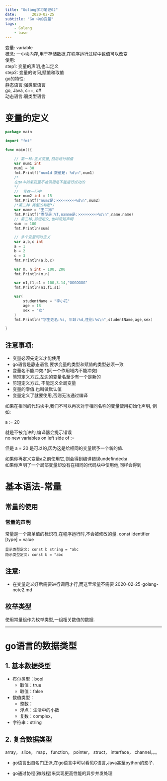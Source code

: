 ```yaml
---
title: "Golang学习笔记02"
date:       2020-02-25
subtitle: "Go 中的变量"
tags:
	- Golang
	- base
---
```










变量: variable   
概念: 一小块内存,用于存储数据,在程序运行过程中数值可以改变  
使用:  
    step1: 变量的声明,也叫定义  
    step2: 变量的访问,赋值和取值  
go的特性:  
    静态语言:强类型语言  
    go, Java, c++, c#  
    动态语言:弱类型语言

# 变量的定义
```go
package main

import "fmt"

func main(){
	
	// 第一种:定义变量,然后进行赋值
	var num1 int
	num1 = 30
	fmt.Printf("num1d 数值是: %d\n",num1)
	/*
	在go中如果变量不被调用是不能运行成功的
	*/
	//  写在一行中
	var num2 int = 15
	fmt.Printf("num2是:>>>>>>>>>%d\n",num2)
	/*第二种 类型的判断*/
	var name = "王二狗"
	fmt.Printf("类型是:%T,namme是:>>>>>>>>>%s\n",name,name)
	// 第三种,剪短定义,也叫简短声明
	sum := 100
	fmt.Println(sum)

	// 多个变量同时定义
	var a,b,c int
	a = 1
	b = 2
	c = 3
	fmt.Println(a,b,c)

	var m, n int = 100, 200
	fmt.Println(m,n)

	var n1,f1,s1 = 100,3.14,"GOGOGOG"
	fmt.Println(n1,f1,s1)

	var(
		studentName = "李小花"
		age = 18
		sex = "女"
	)
	fmt.Println("学生姓名:%s, 年龄:%d,性别:%s\n",studentName,age,sex)

}

```

## 注意事项:
- 变量必须先定义才能使用
- go语言是静态语言,要求变量的类型和赋值的类型必须一致
- 变量名不能冲突.*(同一个作用域内不能冲突)
- 简短定义方式,左边的变量名至少有一个是新的
- 剪短定义方式, 不能定义全局变量
- 变量的零值.也叫做默认值
- 变量定义了就要使用,否则无法通过编译

如果在相同的代码块中,我们不可以再次对于相同名称的变量使用初始化声明,
例如:

a := 20 

就是不被允许的,编译器会提示错误  
no new variables on left side of :=

但是 a = 20 是可以的,因为这是给相同的变量赋予一个新的值.

如果你再定义变量a之前使用它,则会得到编译错误undefinded:a.  
如果你声明了一个局部变量却没有在相同的代码块中使用他,同样会得到

# 基本语法-常量
## 常量的使用
### 常量的声明
常量是一个简单值的标识符,在程序运行时,不会被修改的量.
const identifier [type] = value
```
显示类型定义: const b string = "abc
隐示类型定义: const b = "abc
```
## 注意: 
- 在变量定义好后需要进行调用才行,而这里常量不需要
2020-02-25-golang-note2.md
## 枚举类型
使用常量组作为枚举类型,一组相关数值的数据.
****

# go语言的数据类型
## 1. 基本数据类型
- 布尔类型：bool
    - 取值：true
    - 取值：false
- 数值类型：
    - 整数：
    - 浮点：生活中的小数
    - 复数：complex，
- 字符串：string
## 2. 复合数据类型
array， slice， map， function， pointer， struct， interface， channel。。。





- go语言出自名门正派,在go语言中可以看见C语言,Java甚至python的影子.

- go通过协程(微线程)来实现更高性能的异步并发处理




























